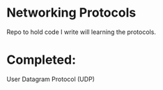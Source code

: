 # Networking Protocols
Repo to hold code I write will learning the protocols.  

# Completed:  
User Datagram Protocol (UDP)
